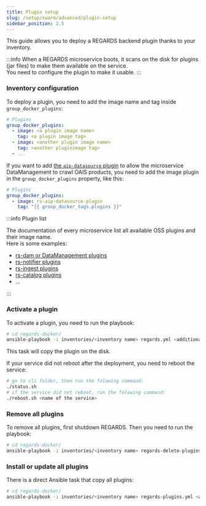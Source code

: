 ```yaml
---
title: Plugin setup
slug: /setup/swarm/advanced/plugin-setup
sidebar_position: 2.5
---
```


This guide allows you to deploy a REGARDS backend plugin thanks to your inventory.


:::info
When a REGARDS microservice boots, it scans on the disk for plugins (jar files) to make them available on the service.  
You need to configure the plugin to make it usable.
:::

### Inventory configuration

To deploy a plugin, you need to add the image name and tag inside `group_docker_plugins`:

```yml
# Plugins
group_docker_plugins:
  - image: <a plugin image name>
    tag: <a plugin image tag>
  - image: <another plugin image name>
    tag: <another pluginimage tag>
  - ...
```

If you want to add [the `aip-datasource` plugin](../../../development/services/dam/plugins/overview.md) to allow the
microservice DataManagement to crawl OAIS products, you need to add the image plugin in the `group_docker_plugins`
property, like this:

```yml
# Plugins
group_docker_plugins:
  - image: rs-aip-datasource-plugin
    tag: "{{ group_docker_tags.plugins }}"
```

:::info Plugin list

The documentation of every microservice list all available OSS plugins and their image name.  
Here is some examples:

- [rs-dam or DataManagement plugins](../../../development/services/dam/plugins/overview.md)
- [rs-notifier plugins](../../../development/services/notifier/plugins/overview.md)
- [rs-ingest plugins](../../../development/services/ingest/plugins/overview.md)
- [rs-catalog plugins](../../../development/services/catalog/plugins/overview.md)
- ...

:::

### Activate a plugin

To activate a plugin, you need to run the playbook:

```bash
# cd regards-docker/
ansible-playbook -i inventories/<inventory name> regards.yml <additional parameters>
```

This task will copy the plugin on the disk.

If your service did not reboot after the deployment, you need to reboot the service:

```bash
# go to cli folder, then run the folowing command:
./status.sh
# if the service did not reboot, run the folowing command:
./reboot.sh <name of the service>
```

### Remove all plugins

To remove all plugins, first shutdown REGARDS. Then you need to run the playbook:

```bash
# cd regards-docker/
ansible-playbook -i inventories/<inventory name> regards-delete-plugins.yml <additional parameters>
```

### Install or update all plugins

There is a direct Ansible task that copy all plugins:

```bash
# cd regards-docker/
ansible-playbook -i inventories/<inventory name> regards-plugins.yml <additional parameters>
```